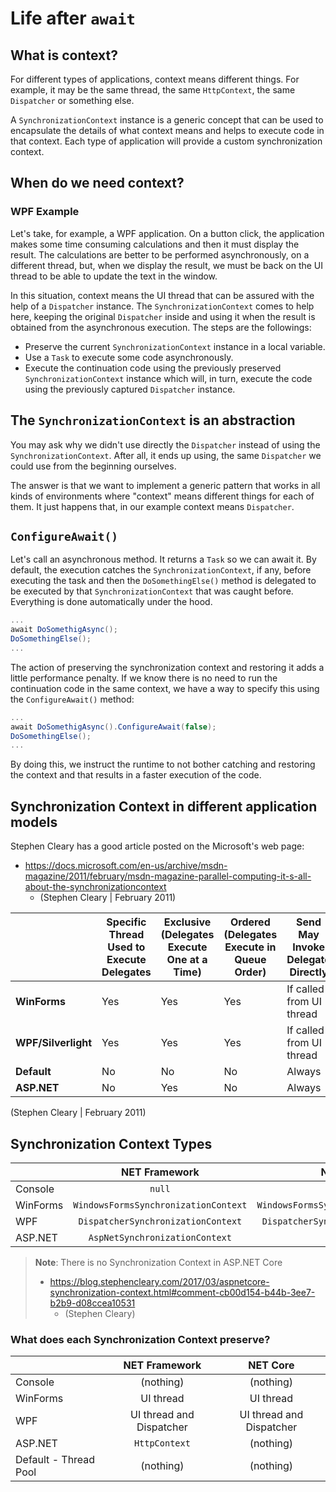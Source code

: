 # Life after `await`

## What is context?

For different types of applications, context means different things. For example, it may be the same thread, the same `HttpContext`, the same `Dispatcher` or something else.

A `SynchronizationContext` instance is a generic concept that can be used to encapsulate the details of what context means and helps to execute code in that context. Each type of application will provide a custom synchronization context.

## When do we need context?

### WPF Example

Let's take, for example, a WPF application. On a button click, the application makes some time consuming calculations and then it must display the result. The calculations are better to be performed asynchronously, on a different thread, but, when we display the result, we must be back on the UI thread to be able to update the text in the window.

In this situation, context means the UI thread that can be assured with the help of a `Dispatcher` instance. The `SynchronizationContext` comes to help here, keeping the original `Dispatcher` inside and using it when the result is obtained from the asynchronous execution. The steps are the followings:

- Preserve the current `SynchronizationContext` instance in a local variable.
- Use a `Task` to execute some code asynchronously.
- Execute the continuation code using the previously preserved `SynchronizationContext` instance which will, in turn, execute the code using the previously captured `Dispatcher` instance.

## The `SynchronizationContext` is an abstraction

You may ask why we didn't use directly the `Dispatcher` instead of using the `SynchronizationContext`. After all, it ends up using, the same `Dispatcher` we could use from the beginning ourselves.

The answer is that we want to implement a generic pattern that works in all kinds of environments where "context" means different things for each of them. It just happens that, in our example context means `Dispatcher`.

## `ConfigureAwait()`

Let's call an asynchronous method. It returns a `Task` so we can await it. By default, the execution catches the `SynchronizationContext`, if any, before executing the task and then the `DoSomethingElse()` method is delegated to be executed by that `SynchronizationContext` that was caught before. Everything is done automatically under the hood.

```csharp
...
await DoSomethigAsync();
DoSomethingElse();
...
```

The action of preserving the synchronization context and restoring it adds a little performance penalty. If we know there is no need to run the continuation code in the same context, we have a way to specify this using the `ConfigureAwait()` method:

```csharp
...
await DoSomethigAsync().ConfigureAwait(false);
DoSomethingElse();
...
```

By doing this, we instruct the runtime to not bother catching and restoring the context and that results in a faster execution of the code.

## Synchronization Context in different application models

Stephen Cleary has a good article posted on the Microsoft's web page:

- https://docs.microsoft.com/en-us/archive/msdn-magazine/2011/february/msdn-magazine-parallel-computing-it-s-all-about-the-synchronizationcontext
  - (Stephen Cleary | February 2011)

|                     | **Specific Thread Used to Execute Delegates** | **Exclusive (Delegates Execute One at a Time)** | **Ordered (Delegates Execute in Queue Order)** | **Send May Invoke Delegate Directly** | **Post May Invoke Delegate Directly** |
| ------------------- | --------------------------------------------- | ----------------------------------------------- | ---------------------------------------------- | ------------------------------------- | ------------------------------------- |
| **WinForms**        | Yes                                           | Yes                                             | Yes                                            | If called from UI thread              | Never                                 |
| **WPF/Silverlight** | Yes                                           | Yes                                             | Yes                                            | If called from UI thread              | Never                                 |
| **Default**         | No                                            | No                                              | No                                             | Always                                | Never                                 |
| **ASP.NET**         | No                                            | Yes                                             | No                                             | Always                                | Always                                |

(Stephen Cleary | February 2011)

## Synchronization Context Types

|          |            NET Framework             |               NET Core               |
| -------- | :----------------------------------: | :----------------------------------: |
| Console  |                `null`                |                `null`                |
| WinForms | `WindowsFormsSynchronizationContext` | `WindowsFormsSynchronizationContext` |
| WPF      |  `DispatcherSynchronizationContext`  |  `DispatcherSynchronizationContext`  |
| ASP.NET  |    `AspNetSynchronizationContext`    |                `null`                |

> **Note**: There is no Synchronization Context in ASP.NET Core
>
> - https://blog.stephencleary.com/2017/03/aspnetcore-synchronization-context.html#comment-cb00d154-b44b-3ee7-b2b9-d08ccea10531
>   - (Stephen Cleary)

### What does each Synchronization Context preserve?

|                       |      NET Framework       |         NET Core         |
| --------------------- | :----------------------: | :----------------------: |
| Console               |        (nothing)         |        (nothing)         |
| WinForms              |        UI thread         |        UI thread         |
| WPF                   | UI thread and Dispatcher | UI thread and Dispatcher |
| ASP.NET               |      `HttpContext`       |        (nothing)         |
| Default - Thread Pool |        (nothing)         |        (nothing)         |

